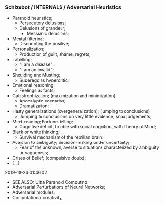 ### Schizobot / INTERNALS / Adversarial Heuristics
* Paranoid heuristics;
  * Persecutory delusions;
  * Delusions of grandeur;
    * Messianic delusions;
* Mental filtering;
  * Discounting the positive;
* Personalization;
  * Production of guilt, shame, regrets;
* Labelling;
  * "I am a disease";
  * "I am an invalid";
* Shoulding and Musting;
  * Superego as hypercritic;
* Emotional reasoning;
  * Feelings as facts;
* Catastrophization; (maximization and minimization)
  * Apocalyptic scenarios;
  * Dramatization;
* Hasty generalizations (overgeneralization); (jumping to conclusions)
  * Jumping to conclusions on very little evidence; snap judgements;
* Mind-reading; Fortune-telling;
  * Cognitive deficit, trouble with social cognition, with Theory of Mind;
* Black or white thinking;
  * Survival mechanism of the reptilian brain;
* Aversion to ambiguity; decision-making under uncertanty;
  * Fear of the unknown, averse to situations characterized by ambiguity or vagueness;
* Crises of Belief; (compulsive doubt);
* [...]

2019-10-24 01:46:02
* SEE ALSO: Ultra Paranoid Computing;
* Adversarial Perturbations of Neural Networks;
* Adversarial modules;
* Computational creativity;
